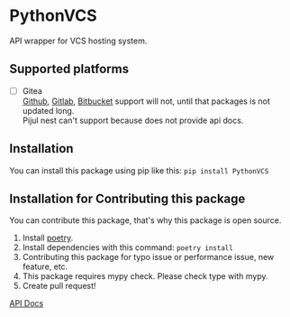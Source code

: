 # PythonVCS

API wrapper for VCS hosting system.

## Supported platforms

- [ ] Gitea  
[Github](https://github.com/sigmavirus24/github3.py), [Gitlab](https://github.com/python-gitlab/python-gitlab), [Bitbucket](https://github.com/atlassian-api/atlassian-python-api) support will not, until that packages is not updated long.  
Pijul nest can't support because does not provide api docs.

## Installation

You can install this package using pip like this: ```pip install PythonVCS```

## Installation for Contributing this package

You can contribute this package, that's why this package is open source.

1. Install [poetry](https://github.com/python-poetry/poetry).
2. Install dependencies with this command: ```poetry install```
3. Contributing this package for typo issue or performance issue, new feature, etc.
4. This package requires mypy check. Please check type with mypy.
5. Create pull request!

[API Docs](/docs.md)
